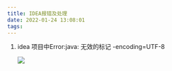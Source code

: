 ```yaml
---
title: IDEA报错及处理
date: 2022-01-24 13:08:01
tags:
---
```


1. idea 项目中Error:java: 无效的标记 -encoding=UTF-8

   ![](https://doubledogs.oss-cn-beijing.aliyuncs.com/2022_images/image-20220124130857110.png)
